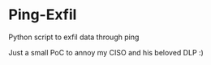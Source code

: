 # Ping-Exfil
Python script to exfil data through ping

Just a small PoC to annoy my CISO and his beloved DLP :)
